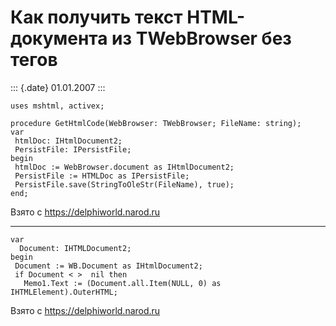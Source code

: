 Как получить текст HTML-документа из TWebBrowser без тегов
==========================================================

::: {.date}
01.01.2007
:::

    uses mshtml, activex;
     
    procedure GetHtmlCode(WebBrowser: TWebBrowser; FileName: string);
    var
     htmlDoc: IHtmlDocument2;
     PersistFile: IPersistFile;
    begin
     htmlDoc := WebBrowser.document as IHtmlDocument2;
     PersistFile := HTMLDoc as IPersistFile;
     PersistFile.save(StringToOleStr(FileName), true);
    end;

Взято с <https://delphiworld.narod.ru>

------------------------------------------------------------------------

    var
      Document: IHTMLDocument2;
    begin
     Document := WB.Document as IHtmlDocument2;
     if Document < >  nil then
       Memo1.Text := (Document.all.Item(NULL, 0) as IHTMLElement).OuterHTML;

Взято с <https://delphiworld.narod.ru>
